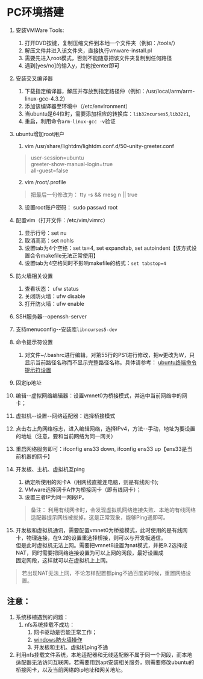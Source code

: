 # PC环境搭建

1. 安装VMWare Tools:
   1. 打开DVD按键，复制压缩文件到本地一个文件夹（例如：/tools/）
   2. 解压文件并进入该文件夹，直接执行vmware-install.pl
   3. 需要先进入root模式，否则不能随意把该文件夹复制到任何路径
   4. 遇到[yes/no]的输入y，其他按enter即可

2. 安装交叉编译器
   1. 下载指定编译器，解压并存放到指定路径仲（例如：/usr/local/arm/arm-linux-gcc-4.3.2）
   2. 添加该编译器至环境中（/etc/environment）
   3. 当ubuntu是64位时，需要添加相应的转换库：`lib32ncurses5`,`lib32z1`,
   4. 重启，利用命令`arm-linux-gcc -v`验证

3. ubuntu增加root用户
   1. vim /usr/share/lightdm/lightdm.conf.d/50-unity-greeter.conf
    > user-session=ubuntu  
    > greeter-show-manual-login=true  
    > all-guest=false
   2. vim /root/.profile
    > 把最后一句修改为： tty -s && mesg n || true
   3. 设置root账户密码： sudo passwd root

4. 配置vim（打开文件：/etc/vim/vimrc）
   1. 显示行号：set nu
   2. 取消高亮：set nohls
   3. 设置tab为4个空格：set ts=4, set expandtab, set autoindent【该方式设置会令makefile无法正常使用】
   4. 设置tab为4空格同时不影响makefile的格式：`set tabstop=4`

5. 防火墙相关设置
   1. 查看状态： ufw status
   2. 关闭防火墙：ufw disable
   3. 打开防火墙：ufw enable

6. SSH服务器--openssh-server

7. 支持menuconfig--安装库`libncurses5-dev`

8. 命令提示符设置
   1. 对文件~/.bashrc进行编辑，对第55行的PS1进行修改，把w更改为W，只显示当前路径名称而不显示完整路径名称。具体请参考：
   [ubuntu终端命令提示符设置](https://blog.csdn.net/Fan0920/article/details/102731584)

9.  固定ip地址
   1.  编辑--虚拟网络编辑器：设置vmnet0为桥接模式，并选中当前网络中的网卡；
   2.  虚拟机--设置--网络适配器：选择桥接模式
   3.  点击右上角网络标志，进入编辑网络，选择IPv4，方法--手动，地址为要设置的地址（注意，要和当前网络为同一网关）
   4.  重启网络服务即可：ifconfig ens33 down, ifconfig ens33 up【ens33是当前机器的网卡】

10. 开发板、主机、虚拟机互ping
    1. 确定所使用的网卡A（用网线直接连电脑，则是有线网卡);
    2. VMware选择网卡A作为桥接网卡（即有线网卡）；
    3. 设置三者IP为同一网段IP。
    > 备注： 利用有线网卡时，会发现虚拟机网络连接失败、本地的有线网络适配器提示网线被拔掉，这是正常现象，能够Ping通即可。
    
11. 开发板和虚拟机通讯，需要配置vmnet0为桥接模式，此时使用的是有线网卡，物理连接，在9.2的设置重选择桥接，则可以与开发板通信。  
    但是此时虚拟机无法上网。需要把vmnet8设置为nat模式，并把9.2选择成NAT，同时需要把网络连接设置为可以上网的网段，最好设置成  
    固定网段，这样就可以在虚拟机上上网。
   > 若出现NAT无法上网，不论怎样配置都ping不通百度的时候，重置网络设置。


## 注意：
1. 系统移植遇到的问题：
   1. nfs系统挂载不成功：
      1. 网卡驱动是否能正常工作；  
      2. [windows防火墙操作](https://blog.csdn.net/WilliamW0ng/article/details/83663067)
      3. 开发板和主机、虚拟机ping不通
2. 利用nfs挂载文件系统，本地适配器和无线适配器不属于同一个网段，而本地适配器无法访问互联网，若需要用到apt安装相关服务，则需要修改ubuntu的桥接网卡，以及当前网络的ip地址和网关地址。
